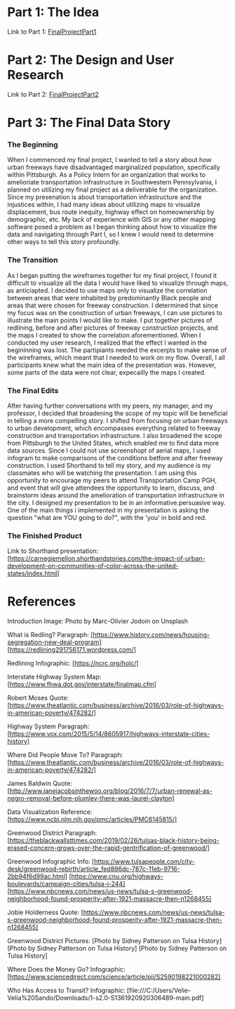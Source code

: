 # Part 1: The Idea
Link to Part 1: [FinalProjectPart1](FinalProjectPart1.md/)
# Part 2: The Design and User Research
Link to Part 2: [FinalProjectPart2](FinalProjectPart2.md/)
# Part 3: The Final Data Story
### The Beginning
When I commenced my final project, I wanted to tell a story about how urban freeways have disadvantaged marginalized population, specifically within Pittsburgh. As a Policy Intern for an organization that works to amelioriate transportation infrastructure in Southwestern Pennsylvania, I planned on utilizing my final project as a deliverable for the organization. Since my presenation is about transportation infrastructure and the injustices within, I had many ideas about utilizing maps to visualize displacement, bus route inequity, highway effect on homeownership by demographic, etc. My lack of experience with GIS or any other mapping software posed a problem as I began thinking about how to visualize the data and navigating through Part I, so I knew I would need to determine other ways to tell this story profoundly.

### The Transition
As I began putting the wireframes together for my final project, I found it difficult to visualize all the data I would have liked to visualize through maps, as anticiapted. I decided to use maps only to visualize the correlation between areas that were inhabited by predominantly Black people and areas that were chosen for freeway construction. I determined that since my focus was on the construction of urban freeways, I can use pictures to illustrate the main points I would like to make. I put together pictures of redlining, before and after pictures of freeway construction projects, and the maps I created to show the correlation aforementioned. When I conducted my user research, I realized that the effect I wanted in the begininning was lost. The partipiants needed the excerpts to make sense of the wireframes, which meant that I needed to work on my flow. Overall, I all participants knew what the main idea of the presentation was. However, some parts of the data were not clear, expecailly the maps I created. 

### The Final Edits
After having further conversations with my peers, my manager, and my professor, I decided that broadening the scope of my topic will be beneficial in telling a more compelling story. I shifted from focusing on urban freeways to urban development, which encompasses everything related to freeway construction and transportation infrastructure. I also broadened the scope from Pittsburgh to the United States, which enabled me to find data more data sources. Since I could not use screenshopt of aerial maps, I used infogram to make comparisons of the conditions betfore and after freeway construction. I used Shorthand to tell my story, and my audience is my classmates who will be watching the presentation. I am using this opportunity to encourage my peers to attend Transportation Camp PGH, and event that will give attendees the opportunity to learn, discuss, and brainstorm ideas around the amelioration of transportation infrastructure in the city. I designed my presentation to be in an informative.persuasive way. One of the main things i implemented in my presentation is asking the question "what are YOU going to do?", with the 'you' in bold and red. 


### The Finished Product
Link to Shorthand presentation:
[https://carnegiemellon.shorthandstories.com/the-impact-of-urban-development-on-communities-of-color-across-the-united-states/index.html]

# References
Introduction Image: 
Photo by Marc-Olivier Jodoin on Unsplash

What is Redling? Paragraph:
[https://www.history.com/news/housing-segregation-new-deal-program]
[https://redlining291756171.wordpress.com/]

Redlining Infographic:
[https://ncrc.org/holc/]

Interstate Highway System Map:
[https://www.fhwa.dot.gov/interstate/finalmap.cfm]

Robert Moses Quote:
[https://www.theatlantic.com/business/archive/2016/03/role-of-highways-in-american-poverty/474282/]

Highway System Paragraph:
[https://www.vox.com/2015/5/14/8605917/highways-interstate-cities-history]

Where Did People Move To? Paragraph:
[https://www.theatlantic.com/business/archive/2016/03/role-of-highways-in-american-poverty/474282/]

James Baldwin Quote:
[http://www.janejacobsinthewoo.org/blog/2016/7/7/urban-renewal-as-negro-removal-before-plumley-there-was-laurel-clayton]

Data Visualization Reference:
[https://www.ncbi.nlm.nih.gov/pmc/articles/PMC6145815/]

Greenwood District Paragraph:
[https://theblackwallsttimes.com/2019/02/26/tulsas-black-history-being-erased-concern-grows-over-the-rapid-gentrification-of-greenwood/]

Greenwood Infographic Info:
[https://www.tulsapeople.com/city-desk/greenwood-rebirth/article_fed896dc-787c-11eb-9716-2bb94f6d99ac.html]
[https://www.cnu.org/highways-boulevards/campaign-cities/tulsa-i-244]
[https://www.nbcnews.com/news/us-news/tulsa-s-greenwood-neighborhood-found-prosperity-after-1921-massacre-then-n1268455]

Jobie Holderness Quote:
[https://www.nbcnews.com/news/us-news/tulsa-s-greenwood-neighborhood-found-prosperity-after-1921-massacre-then-n1268455]

Greenwood District Pictures:
[Photo by  Sidney Patterson on Tulsa History]
[Photo by  Sidney Patterson on Tulsa History]
[Photo by  Sidney Patterson on Tulsa History]

Where Does the Money Go? Infographic:
[https://www.sciencedirect.com/science/article/pii/S2590198221000282]

Who Has Access to Transit? Infographic:
[file:///C:/Users/Velie-Velia%20Sando/Downloads/1-s2.0-S1361920920306489-main.pdf]
 

